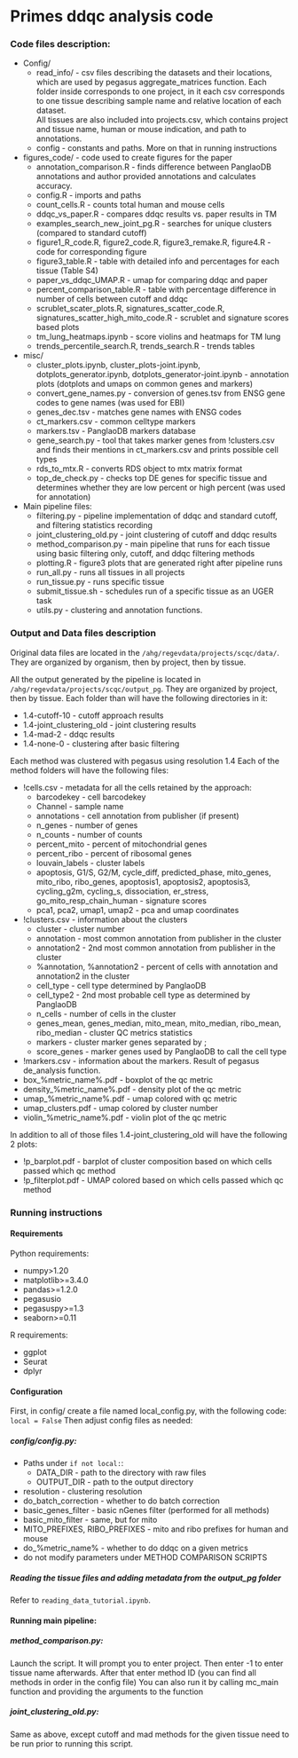 # Primes ddqc analysis code
### Code files description:
- Config/
  - read_info/ - csv files describing the datasets and their locations, which are used by pegasus aggregate_matrices function. 
      Each folder inside corresponds to one project, in it each csv corresponds to one tissue describing sample name and relative location of each dataset.  
      All tissues are also included into projects.csv, which contains project and tissue name, human or mouse indication, and path to annotations.
  - config - constants and paths. More on that in running instructions
- figures_code/ - code used to create figures for the paper
  - annotation_comparison.R - finds difference between PanglaoDB annotations and author provided annotations and calculates accuracy.
  - config.R - imports and paths
  - count_cells.R - counts total human and mouse cells
  - ddqc_vs_paper.R - compares ddqc results vs. paper results in TM
  - examples_search_new_joint_pg.R - searches for unique clusters (compared to standard cutoff)
  - figure1_R_code.R, figure2_code.R, figure3_remake.R, figure4.R - code for corresponding figure
  - figure3_table.R - table with detailed info and percentages for each tissue (Table S4)
  - paper_vs_ddqc_UMAP.R - umap for comparing ddqc and paper
  - percent_comparison_table.R - table with percentage difference in number of cells between cutoff and ddqc
  - scrublet_scater_plots.R, signatures_scatter_code.R, signatures_scatter_high_mito_code.R - scrublet and signature scores based plots
  - tm_lung_heatmaps.ipynb - score violins and heatmaps for TM lung
  - trends_percentile_search.R, trends_search.R - trends tables
- misc/
  - cluster_plots.ipynb, cluster_plots-joint.ipynb, dotplots_generator.ipynb, dotplots_generator-joint.ipynb - annotation plots (dotplots and umaps on common genes and markers)
  - convert_gene_names.py - conversion of genes.tsv from ENSG gene codes to gene names (was used for EBI)
  - genes_dec.tsv - matches gene names with ENSG codes
  - ct_markers.csv - common celltype markers
  - markers.tsv - PanglaoDB markers database
  - gene_search.py - tool that takes marker genes from !clusters.csv and finds their mentions in ct_markers.csv and prints possible cell types
  - rds_to_mtx.R - converts RDS object to mtx matrix format
  - top_de_check.py - checks top DE genes for specific tissue and determines whether they are low percent or high percent (was used for annotation)
- Main pipeline files:
  - filtering.py - pipeline implementation of ddqc and standard cutoff, and filtering statistics recording
  - joint_clustering_old.py - joint clustering of cutoff and ddqc results
  - method_comparison.py - main pipeline that runs for each tissue using basic filtering only, cutoff, and ddqc filtering methods
  - plotting.R - figure3 plots that are generated right after pipeline runs
  - run_all.py - runs all tissues in all projects
  - run_tissue.py - runs specific tissue
  - submit_tissue.sh - schedules run of a specific tissue as an UGER task
  - utils.py - clustering and annotation functions.

    
### Output and Data files description
Original data files are located in the `/ahg/regevdata/projects/scqc/data/`. They are organized by organism, then by project, then by tissue.

All the output generated by the pipeline is located in `/ahg/regevdata/projects/scqc/output_pg`. They are organized by project, then by tissue. Each folder than will have the following directories in it:
- 1.4-cutoff-10 - cutoff approach results
- 1.4-joint_clustering_old - joint clustering results
- 1.4-mad-2 - ddqc results
- 1.4-none-0 - clustering after basic filtering

Each method was clustered with pegasus using resolution 1.4
Each of the method folders will have the following files:
- !cells.csv - metadata for all the cells retained by the approach:
  - barcodekey - cell barcodekey
  - Channel - sample name
  - annotations - cell annotation from publisher (if present)
  - n_genes - number of genes
  - n_counts - number of counts
  - percent_mito - percent of mitochondrial genes
  - percent_ribo - percent of ribosomal genes
  - louvain_labels - cluster labels
  - apoptosis, G1/S, G2/M, cycle_diff, predicted_phase, mito_genes, mito_ribo, ribo_genes, apoptosis1, apoptosis2, apoptosis3, cycling_g2m, cycling_s, dissociation, er_stress, go_mito_resp_chain_human - signature scores
  - pca1, pca2, umap1, umap2 - pca and umap coordinates
- !clusters.csv - information about the clusters
  - cluster - cluster number
  - annotation - most common annotation from publisher in the cluster
  - annotation2 - 2nd most common annotation from publisher in the cluster
  - %annotation, %annotation2 - percent of cells with annotation and annotation2 in the cluster
  - cell_type - cell type determined by PanglaoDB
  - cell_type2 - 2nd most probable cell type as determined by PanglaoDB
  - n_cells - number of cells in the cluster
  - genes_mean, genes_median, mito_mean, mito_median, ribo_mean, ribo_median - cluster QC metrics statistics
  - markers - cluster marker genes separated by ;
  - score_genes - marker genes used by PanglaoDB to call the cell type
- !markers.csv - information about the markers. Result of pegasus de_analysis function.
- box_%metric_name%.pdf - boxplot of the qc metric
- density_%metric_name%.pdf - density plot of the qc metric
- umap_%metric_name%.pdf - umap colored with qc metric
- umap_clusters.pdf - umap colored by cluster number
- violin_%metric_name%.pdf - violin plot of the qc metric

In addition to all of those files 1.4-joint_clustering_old will have the following 2 plots:
- !p_barplot.pdf - barplot of cluster composition based on which cells passed which qc method
- !p_filterplot.pdf - UMAP colored based on which cells passed which qc method

### Running instructions
#### Requirements
Python requirements:
- numpy>1.20
- matplotlib>=3.4.0
- pandas>=1.2.0
- pegasusio
- pegasuspy>=1.3
- seaborn>=0.11

R requirements:
- ggplot
- Seurat
- dplyr

#### Configuration
First, in config/ create a file named local_config.py, with the following code:
`local = False`
Then adjust config files as needed:

##### config/config.py:
- Paths under `if not local:`:
  - DATA_DIR - path to the directory with raw files
  - OUTPUT_DIR - path to the output directory
- resolution - clustering resolution
- do_batch_correction - whether to do batch correction
- basic_genes_filter - basic nGenes filter (performed for all methods)
- basic_mito_filter - same, but for mito
- MITO_PREFIXES, RIBO_PREFIXES - mito and ribo prefixes for human and mouse
- do_%metric_name% - whether to do ddqc on a given metrics
- do not modify parameters under METHOD COMPARISON SCRIPTS

##### Reading the tissue files and adding metadata from the output_pg folder 
Refer to `reading_data_tutorial.ipynb`.

#### Running main pipeline:
##### method_comparison.py:
Launch the script. It will prompt you to enter project. Then enter -1 to enter tissue name afterwards. After that enter method ID (you can find all methods in order in the config file)
You can also run it by calling mc_main function and providing the arguments to the function

##### joint_clustering_old.py:
Same as above, except cutoff and mad methods for the given tissue need to be run prior to running this script.

